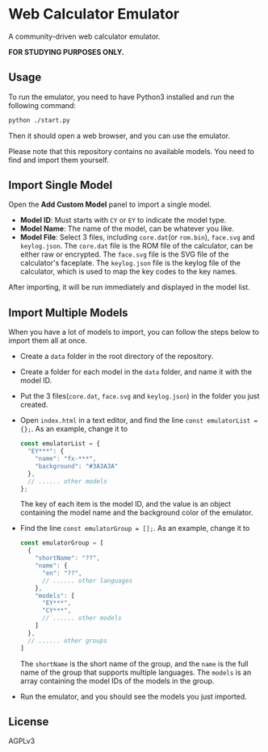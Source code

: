# Web Calculator Emulator

A community-driven web calculator emulator.

**FOR STUDYING PURPOSES ONLY.**

## Usage

To run the emulator, you need to have Python3 installed and run the following command:

```bash
python ./start.py
```

Then it should open a web browser, and you can use the emulator.

Please note that this repository contains no available models. You need to find and import them yourself.

## Import Single Model

Open the **Add Custom Model** panel to import a single model.

- **Model ID**: Must starts with `CY` or `EY` to indicate the model type.
- **Model Name**: The name of the model, can be whatever you like.
- **Model File**: Select 3 files, including `core.dat`(or `rom.bin`), `face.svg` and `keylog.json`. The `core.dat` file is the ROM file of the calculator, can be either raw or encrypted. The `face.svg` file is the SVG file of the calculator's faceplate. The `keylog.json` file is the keylog file of the calculator, which is used to map the key codes to the key names.

After importing, it will be run immediately and displayed in the model list.

## Import Multiple Models

When you have a lot of models to import, you can follow the steps below to import them all at once.

- Create a `data` folder in the root directory of the repository.
- Create a folder for each model in the `data` folder, and name it with the model ID.
- Put the 3 files(`core.dat`, `face.svg` and `keylog.json`) in the folder you just created.
- Open `index.html` in a text editor, and find the line `const emulatorList = {};`. As an example, change it to
  ```javascript
  const emulatorList = {
    "EY***": {
      "name": "fx-***",
      "background": "#3A3A3A"
    },
    // ...... other models
  };
  ```
  The key of each item is the model ID, and the value is an object containing the model name and the background color of the emulator.
- Find the line `const emulatorGroup = [];`. As an example, change it to

  ```javascript
  const emulatorGroup = [
    {
      "shortName": "??",
      "name": {
        "en": "??",
        // ...... other languages
      },
      "models": [
        "EY***",
        "CY***",
        // ...... other models
      ]
    },
    // ...... other groups
  ]
  ```
  The `shortName` is the short name of the group, and the `name` is the full name of the group that supports multiple languages. The `models` is an array containing the model IDs of the models in the group.
- Run the emulator, and you should see the models you just imported.

## License

AGPLv3
